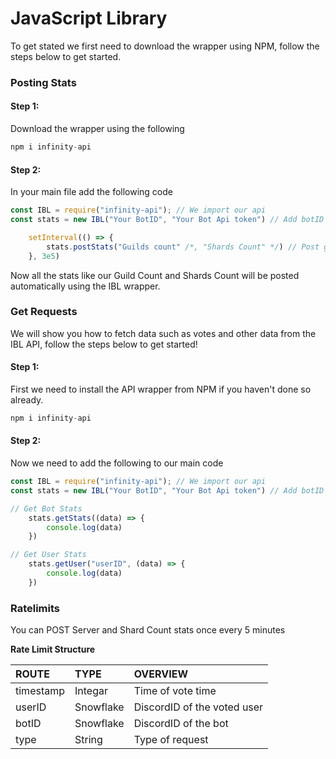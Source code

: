 # JavaScript Library

To get stated we first need to download the wrapper using NPM, follow the steps below to get started.

### Posting Stats

#### Step 1:

Download the wrapper using the following

```javascript
npm i infinity-api
```

#### Step 2:

In your main file add the following code

```javascript
const IBL = require("infinity-api"); // We import our api
const stats = new IBL("Your BotID", "Your Bot Api token") // Add botID string, And Authorization token from the bot page

    setInterval(() => { 
        stats.postStats("Guilds count" /*, "Shards Count" */) // Post guilds count and shards count
    }, 3e5)
```

Now all the stats like our Guild Count and Shards Count will be posted automatically using the IBL wrapper.

### Get Requests

We will show you how to fetch data such as votes and other data from the IBL API, follow the steps below to get started!

#### Step 1:

First we need to install the API wrapper from NPM if you haven't done so already.

```javascript
npm i infinity-api
```

#### Step 2:

Now we need to add the following to our main code

```javascript
const IBL = require("infinity-api"); // We import our api
const stats = new IBL("Your BotID", "Your Bot Api token") // Add botID string, And Authorization token from the bot page

// Get Bot Stats
    stats.getStats((data) => {
        console.log(data)
    })

// Get User Stats
    stats.getUser("userID", (data) => {
        console.log(data)
    })
```

### Ratelimits

You can POST Server and Shard Count stats once every 5 minutes

**Rate Limit Structure**

| ROUTE | TYPE | OVERVIEW |
| :--- | :--- | :--- |
| timestamp | Integar | Time of vote time |
| userID | Snowflake | DiscordID of the voted user |
| botID | Snowflake | DiscordID of the bot |
| type | String | Type of request |

